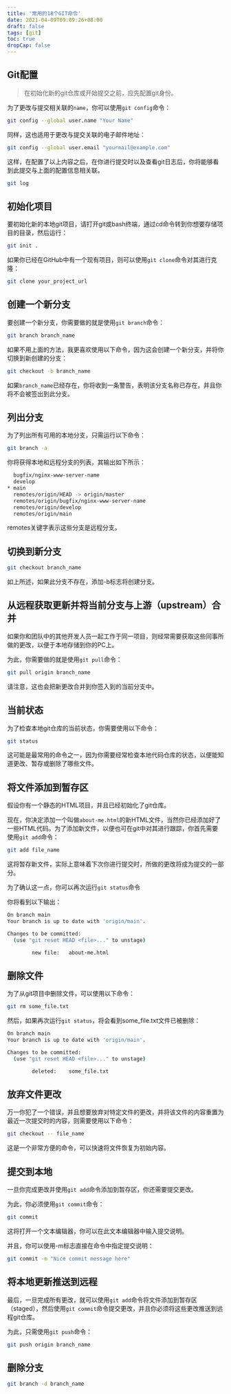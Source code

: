 ```yaml
---
title: '常用的18个GIT命令'
date: 2021-04-09T09:09:26+08:00
draft: false
tags: [git]
toc: true
dropCap: false
---
```


## Git配置

> 在初始化新的git仓库或开始提交之前，应先配置git身份。

为了更改与提交相关联的`name`，你可以使用`git config`命令：

```bash
git config --global user.name "Your Name"
```

同样，这也适用于更改与提交关联的电子邮件地址：

```bash
git config --global user.email "yourmail@example.com"
```

这样，在配置了以上内容之后，在你进行提交时以及查看git日志后，你将能够看到此提交与上面的配置信息相关联。

```bash
git log
```

## 初始化项目

要初始化新的本地git项目，请打开git或bash终端，通过cd命令转到你想要存储项目的目录，然后运行：

```bash
git init .
```

如果你已经在GitHub中有一个现有项目，则可以使用`git clone`命令对其进行克隆：
```bash
git clone your_project_url
```
## 创建一个新分支

要创建一个新分支，你需要做的就是使用`git branch`命令：
```bash
git branch branch_name
```
如果不用上面的方法，我更喜欢使用以下命令，因为这会创建一个新分支，并将你切换到新创建的分支：
```bash
git checkout -b branch_name
```
如果`branch_name`已经存在，你将收到一条警告，表明该分支名称已存在，并且你将不会被签出到此分支。

## 列出分支

为了列出所有可用的本地分支，只需运行以下命令：
```bash
git branch -a
```
你将获得本地和远程分支的列表，其输出如下所示：
```bash
  bugfix/nginx-www-server-name
  develop
* main
  remotes/origin/HEAD -> origin/master
  remotes/origin/bugfix/nginx-www-server-name
  remotes/origin/develop
  remotes/origin/main
```

remotes关键字表示这些分支是远程分支。

## 切换到新分支
```bash
git checkout branch_name
```
如上所述，如果此分支不存在，添加-b标志将创建分支。

## 从远程获取更新并将当前分支与上游（upstream）合并

如果你和团队中的其他开发人员一起工作于同一项目，则经常需要获取这些同事所做的更改，以便于本地存储到你的PC上。

为此，你需要做的就是使用`git pull`命令：
```bash
git pull origin branch_name
```
请注意，这也会把新更改合并到你签入到的当前分支中。

## 当前状态

为了检查本地git仓库的当前状态，你需要使用以下命令：

```bash
git status
```

这可能是最常用的命令之一，因为你需要经常检查本地代码仓库的状态，以便能知道更改、暂存或删除了哪些文件。

## 将文件添加到暂存区

假设你有一个静态的HTML项目，并且已经初始化了git仓库。

现在，你决定添加一个叫做`about-me.html`的新HTML文件，当然你已经添加好了一些HTML代码。为了添加新文件，以便也可在git中对其进行跟踪，你首先需要使用`git add`命令：
```bash
git add file_name
```

这将暂存新文件，实际上意味着下次你进行提交时，所做的更改将成为提交的一部分。

为了确认这一点，你可以再次运行`git status`命令

你将看到以下输出：
```bash
On branch main
Your branch is up to date with 'origin/main'.

Changes to be committed:
  (use "git reset HEAD <file>..." to unstage)

        new file:   about-me.html
```

## 删除文件

为了从git项目中删除文件，可以使用以下命令：
```bash
git rm some_file.txt
```

然后，如果再次运行`git status`，将会看到some_file.txt文件已被删除：
```bash
On branch main
Your branch is up to date with 'origin/main'.

Changes to be committed:
  (use "git reset HEAD <file>..." to unstage)

        deleted:    some_file.txt
```

## 放弃文件更改

万一你犯了一个错误，并且想要放弃对特定文件的更改，并将该文件的内容重置为最近一次提交时的内容，则需要使用以下命令：
```bash
git checkout -- file_name
```

这是一个非常方便的命令，可以快速将文件恢复为初始内容。

## 提交到本地

一旦你完成更改并使用`git add`命令添加到暂存区，你还需要提交更改。

为此，你必须使用`git commit`命令：
```bash
git commit
```

这将打开一个文本编辑器，你可以在此文本编辑器中输入提交说明。

并且，你可以使用-m标志直接在命令中指定提交说明：
```bash
git commit -m "Nice commit message here"
```

## 将本地更新推送到远程

最后，一旦完成所有更改，就可以使用`git add`命令将文件添加到暂存区（staged），然后使用`git commit`命令提交更改，并且你必须将这些更改推送到远程git仓库。

为此，只需使用`git push`命令：
```bash
git push origin branch_name
```

## 删除分支
```bash
git branch -d branch_name
```

